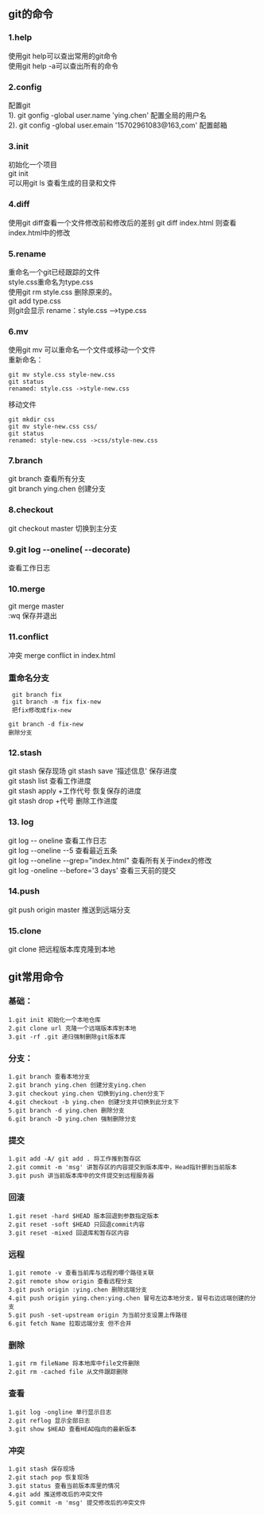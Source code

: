 ## git的命令
### 1.help  
使用git help可以查出常用的git命令  
使用git help -a可以查出所有的命令
### 2.config
配置git  
1). git gonfig -global user.name 'ying.chen'   配置全局的用户名  
2). git config -global user.emain '15702961083@163,com'   配置邮箱  
### 3.init  
初始化一个项目  
git init  
可以用git ls 查看生成的目录和文件  
### 4.diff  
使用git diff查看一个文件修改前和修改后的差别
git diff index.html 则查看index.html中的修改 
### 5.rename  
重命名一个git已经跟踪的文件  
style.css重命名为type.css  
使用git rm style.css 删除原来的。  
git add type.css  
则git会显示 rename：style.css -->type.css  
### 6.mv  
使用git mv 可以重命名一个文件或移动一个文件   
重新命名：
```
git mv style.css style-new.css  
git status  
renamed: style.css ->style-new.css
```  
移动文件  

```
git mkdir css
git mv style-new.css css/
git status
renamed: style-new.css ->css/style-new.css
```  
### 7.branch  
git branch 查看所有分支  
git branch ying.chen 创建分支  

### 8.checkout  
git checkout master 切换到主分支  
### 9.git log --oneline( --decorate) 
查看工作日志  
### 10.merge  
git merge master  
:wq 保存并退出  
### 11.conflict  
 冲突  merge conflict in index.html
 ### 重命名分支  
     git branch fix  
     git branch -m fix fix-new  
     把fix修改成fix-new  

    git branch -d fix-new  
    删除分支  
### 12.stash  
git stash 保存现场
git stash save '描述信息' 保存进度  
git stash list 查看工作进度  
git stash apply +工作代号  恢复保存的进度  
git stash drop +代号 删除工作进度  
### 13. log  
git log -- oneline 查看工作日志  
git log --oneline --5 查看最近五条  
git log --oneline --grep="index.html"  查看所有关于index的修改  
git log -oneline --before='3 days' 查看三天前的提交    
### 14.push  
git push origin master 推送到远端分支  
### 15.clone  
git clone 把远程版本库克隆到本地  
  
    
    
    
  
   
## git常用命令  
### 基础：  
    1.git init 初始化一个本地仓库  
    2.git clone url 克隆一个远端版本库到本地  
    3.git -rf .git 递归强制删除git版本库  
### 分支：  
    1.git branch 查看本地分支  
    2.git branch ying.chen 创建分支ying.chen  
    3.git checkout ying.chen 切换到ying.chen分支下  
    4.git checkout -b ying.chen 创建分支并切换到此分支下  
    5.git branch -d ying.chen 删除分支  
    6.git branch -D ying.chen 强制删除分支  
### 提交  
    1.git add -A/ git add . 将工作推到暂存区  
    2.git commit -m 'msg' 讲暂存区的内容提交到版本库中，Head指针挪到当前版本  
    3.git push 讲当前版本库中的文件提交到远程服务器  
### 回滚  
    1.git reset -hard $HEAD 版本回退到参数指定版本  
    2.git reset -soft $HEAD 只回退commit内容  
    3.git reset -mixed 回退库和暂存区内容  
### 远程  
    1.git remote -v 查看当前库与远程的哪个路径关联  
    2.git remote show origin 查看远程分支  
    3.git push origin :ying.chen 删除远端分支  
    4.git push origin ying.chen:ying.chen 冒号左边本地分支，冒号右边远端创建的分支  
    5.git push -set-upstream origin 为当前分支设置上传路径  
    6.git fetch Name 拉取远端分支 但不合并  
### 删除 
    1.git rm fileName 将本地库中file文件删除  
    2.git rm -cached file 从文件跟踪删除  
### 查看  
    1.git log -ongline 单行显示日志  
    2.git reflog 显示全部日志  
    3.git show $HEAD 查看HEAD指向的最新版本  
### 冲突  
    1.git stash 保存现场  
    2.git stach pop 恢复现场  
    3.git status 查看当前版本库里的情况  
    4.git add 推送修改后的冲突文件  
    5.git commit -m 'msg' 提交修改后的冲突文件


 

     


